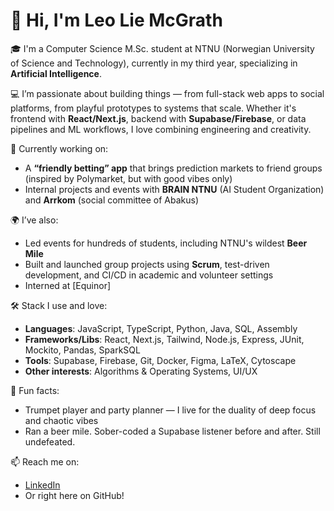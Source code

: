 # 👋 Hi, I'm Leo Lie McGrath

🎓 I'm a Computer Science M.Sc. student at NTNU (Norwegian University of Science and Technology), currently in my third year, specializing in **Artificial Intelligence**.

💻 I’m passionate about building things — from full-stack web apps to social platforms, from playful prototypes to systems that scale. Whether it's frontend with **React/Next.js**, backend with **Supabase/Firebase**, or data pipelines and ML workflows, I love combining engineering and creativity.

🚀 Currently working on:
- A **“friendly betting” app** that brings prediction markets to friend groups (inspired by Polymarket, but with good vibes only)
- Internal projects and events with **BRAIN NTNU** (AI Student Organization) and **Arrkom** (social committee of Abakus)

🌍 I’ve also:
- Led events for hundreds of students, including NTNU's wildest **Beer Mile**
- Built and launched group projects using **Scrum**, test-driven development, and CI/CD in academic and volunteer settings
- Interned at [Equinor]

🛠️ Stack I use and love:
- **Languages**: JavaScript, TypeScript, Python, Java, SQL, Assembly
- **Frameworks/Libs**: React, Next.js, Tailwind, Node.js, Express, JUnit, Mockito, Pandas, SparkSQL
- **Tools**: Supabase, Firebase, Git, Docker, Figma, LaTeX, Cytoscape  
- **Other interests**: Algorithms & Operating Systems, UI/UX

🎺 Fun facts:
- Trumpet player and party planner — I live for the duality of deep focus and chaotic vibes
- Ran a beer mile. Sober-coded a Supabase listener before and after. Still undefeated.

📫 Reach me on:
- [LinkedIn](https://www.linkedin.com/in/leo-lie-mcgrath-2b4692284/)
- Or right here on GitHub!
